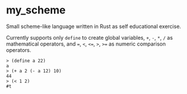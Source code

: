 # my_scheme

Small scheme-like language written in Rust as self educational exercise.

Currently supports only `define` to create global variables, `+`, `-`, `*`,
`/` as mathematical operators, and `=`, `<`, `<=`, `>`, `>=` as numeric comparison operators.

```
> (define a 22)
a
> (+ a 2 (- a 12) 10)
44
> (< 1 2)
#t
```
